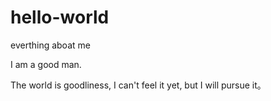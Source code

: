 # hello-world
everthing aboat me

I am a good man.

The world is goodliness, I can't feel it yet, but I will pursue it。
